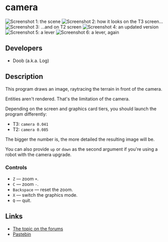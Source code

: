 # camera

![Screenshot 1: the scene](http://i.imgur.com/uM5F7tq.png)
![Screenshot 2: how it looks on the T3 screen...](http://i.imgur.com/YOHsDYo.png)
![Screenshot 3: ...and on T2 screen](http://i.imgur.com/uOF7NXV.png)
![Screenshot 4: an updated version](http://i.imgur.com/LwTNjTM.png)
![Screenshot 5: a lever](http://i.imgur.com/9MEOgTO.png)
![Screenshot 6: a lever, again](http://i.imgur.com/2yC45IF.png)

## Developers
* Doob (a.k.a. Log)

## Description
This program draws an image, raytracing the terrain in front of the camera.

Entities aren't rendered. That's the limitation of the camera.

Depending on the screen and graphics card tiers, you should launch the program
differently:

* T3: `camera 0.041`
* T2: `camera 0.085`

The bigger the number is, the more detailed the resulting image will be.

You can also provide `up` or `down` as the second argument if you're using a
robot with the camera upgrade.

### Controls
* `Z` — zoom `+`.
* `C` — zoom `-`.
* `Backspace` — reset the zoom.
* `X` — switch the graphics mode.
* `Q` — quit.

## Links
* [The topic on the forums](http://computercraft.ru/topic/943-)
* [Pastebin](http://pastebin.com/NxTSdH4G)
